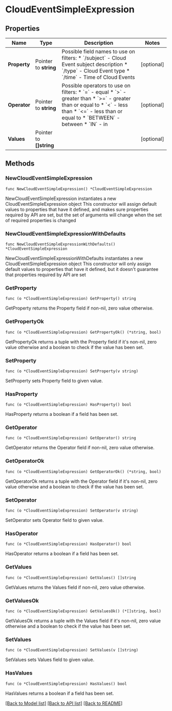 # CloudEventSimpleExpression

## Properties

Name | Type | Description | Notes
------------ | ------------- | ------------- | -------------
**Property** | Pointer to **string** | Possible field names to use on filters:  * &#x60;/subject&#x60; - Cloud Event subject description  * &#x60;/type&#x60; - Cloud Event type  * &#x60;/time&#x60; - Time of Cloud Events  | [optional] 
**Operator** | Pointer to **string** | Possible operators to use on filters:  * &#x60;&#x3D;&#x60; - equal  * &#x60;&gt;&#x60; - greater than  * &#x60;&gt;&#x3D;&#x60; - greater than or equal to  * &#x60;&lt;&#x60; - less than  * &#x60;&lt;&#x3D;&#x60; - less than or equal to  * &#x60;BETWEEN&#x60; - between  * &#x60;IN&#x60; - in  | [optional] 
**Values** | Pointer to **[]string** |  | [optional] 

## Methods

### NewCloudEventSimpleExpression

`func NewCloudEventSimpleExpression() *CloudEventSimpleExpression`

NewCloudEventSimpleExpression instantiates a new CloudEventSimpleExpression object
This constructor will assign default values to properties that have it defined,
and makes sure properties required by API are set, but the set of arguments
will change when the set of required properties is changed

### NewCloudEventSimpleExpressionWithDefaults

`func NewCloudEventSimpleExpressionWithDefaults() *CloudEventSimpleExpression`

NewCloudEventSimpleExpressionWithDefaults instantiates a new CloudEventSimpleExpression object
This constructor will only assign default values to properties that have it defined,
but it doesn't guarantee that properties required by API are set

### GetProperty

`func (o *CloudEventSimpleExpression) GetProperty() string`

GetProperty returns the Property field if non-nil, zero value otherwise.

### GetPropertyOk

`func (o *CloudEventSimpleExpression) GetPropertyOk() (*string, bool)`

GetPropertyOk returns a tuple with the Property field if it's non-nil, zero value otherwise
and a boolean to check if the value has been set.

### SetProperty

`func (o *CloudEventSimpleExpression) SetProperty(v string)`

SetProperty sets Property field to given value.

### HasProperty

`func (o *CloudEventSimpleExpression) HasProperty() bool`

HasProperty returns a boolean if a field has been set.

### GetOperator

`func (o *CloudEventSimpleExpression) GetOperator() string`

GetOperator returns the Operator field if non-nil, zero value otherwise.

### GetOperatorOk

`func (o *CloudEventSimpleExpression) GetOperatorOk() (*string, bool)`

GetOperatorOk returns a tuple with the Operator field if it's non-nil, zero value otherwise
and a boolean to check if the value has been set.

### SetOperator

`func (o *CloudEventSimpleExpression) SetOperator(v string)`

SetOperator sets Operator field to given value.

### HasOperator

`func (o *CloudEventSimpleExpression) HasOperator() bool`

HasOperator returns a boolean if a field has been set.

### GetValues

`func (o *CloudEventSimpleExpression) GetValues() []string`

GetValues returns the Values field if non-nil, zero value otherwise.

### GetValuesOk

`func (o *CloudEventSimpleExpression) GetValuesOk() (*[]string, bool)`

GetValuesOk returns a tuple with the Values field if it's non-nil, zero value otherwise
and a boolean to check if the value has been set.

### SetValues

`func (o *CloudEventSimpleExpression) SetValues(v []string)`

SetValues sets Values field to given value.

### HasValues

`func (o *CloudEventSimpleExpression) HasValues() bool`

HasValues returns a boolean if a field has been set.


[[Back to Model list]](../README.md#documentation-for-models) [[Back to API list]](../README.md#documentation-for-api-endpoints) [[Back to README]](../README.md)


